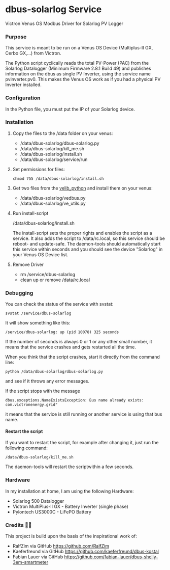 # dbus-solarlog Service
Victron Venus OS Modbus Driver for Solarlog PV Logger

### Purpose

This service is meant to be run on a Venus OS Device (Multiplus-II GX, Cerbo GX,...) from Victron.

The Python script cyclically reads the total PV-Power (PAC) from the Solarlog Datalogger (Minimum Firmware 2.8.1 Build 49) and publishes information on the dbus as single PV Inverter, using the service name pvinverter.pv0. This makes the Venus OS work as if you had a physical PV Inverter installed. 

### Configuration

In the Python file, you must put the IP of your Solarlog device.

### Installation

1. Copy the files to the /data folder on your venus:

   - /data/dbus-solarlog/dbus-solarlog.py
   - /data/dbus-solarlog/kill_me.sh
   - /data/dbus-solarlog/install.sh
   - /data/dbus-solarlog/service/run

2. Set permissions for files:

   `chmod 755 /data/dbus-solarlog/install.sh`
   
3. Get two files from the [velib_python](https://github.com/victronenergy/velib_python) and install them on your venus:

   - /data/dbus-solarlog/vedbus.py
   - /data/dbus-solarlog/ve_utils.py

4. Run install-script

   /data/dbus-solarlog/install.sh

   The install-script sets the proper rights and enables the script as a service. It also adds the script to /data/rc.local, so this service should be reboot- and update-safe. The daemon-tools should automatically start this service within seconds and you should see the device "Solarlog" in your Venus OS Device list.
   
5. Remove Driver

   - rm /service/dbus-solarlog
   - clean up or remove /data/rc.local

### Debugging

You can check the status of the service with svstat:

`svstat /service/dbus-solarlog`

It will show something like this:

`/service/dbus-solarlog: up (pid 10078) 325 seconds`

If the number of seconds is always 0 or 1 or any other small number, it means that the service crashes and gets restarted all the time.

When you think that the script crashes, start it directly from the command line:

`python /data/dbus-solarlog/dbus-solarlog.py`

and see if it throws any error messages.

If the script stops with the message

`dbus.exceptions.NameExistsException: Bus name already exists: com.victronenergy.grid"`

it means that the service is still running or another service is using that bus name.

#### Restart the script

If you want to restart the script, for example after changing it, just run the following command:

`/data/dbus-solarlog/kill_me.sh`

The daemon-tools will restart the scriptwithin a few seconds.

### Hardware

In my installation at home, I am using the following Hardware:

- Solarlog 500 Datalogger
- Victron MultiPlus-II GX - Battery Inverter (single phase)
- Pylontech US3000C - LiFePO Battery

### Credits 🙌🏻

This project is build upon the basis of the inspirational work of:

- RalfZim via GitHub https://github.com/RalfZim
- Kaeferfreund via GitHub https://github.com/kaeferfreund/dbus-kostal
- Fabian Lauer via GitHub https://github.com/fabian-lauer/dbus-shelly-3em-smartmeter


